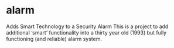 # alarm
Adds Smart Technology to a Security Alarm
This is a project to add additional ‘smart’ functionality into a thirty year old (1993) but fully functioning (and reliable) alarm system.
